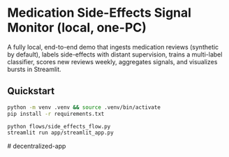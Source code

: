# Medication Side-Effects Signal Monitor (local, one-PC)

A fully local, end-to-end demo that ingests medication reviews (synthetic by default),
labels side-effects with distant supervision, trains a multi-label classifier, scores
new reviews weekly, aggregates signals, and visualizes bursts in Streamlit.

## Quickstart

```bash
python -m venv .venv && source .venv/bin/activate
pip install -r requirements.txt

python flows/side_effects_flow.py
streamlit run app/streamlit_app.py
```
#   d e c e n t r a l i z e d - a p p  
 
